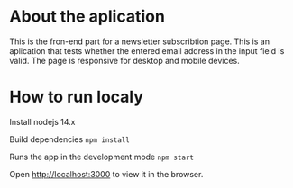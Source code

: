 # About the aplication

This is the fron-end part for a newsletter subscribtion page.
This is an aplication that tests whether the entered email address in the input field is valid.
The page is responsive for desktop and mobile devices.

# How to run localy

Install nodejs 14.x

Build dependencies `npm install`

Runs the app in the development mode `npm start`

Open [http://localhost:3000](http://localhost:3000) to view it in the browser.

